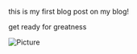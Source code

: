 this is my first blog post on my blog!

get ready for greatness

<img src="/blog/images/gomba.jpeg" alt="Picture">
